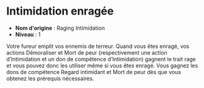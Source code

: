 # Intimidation enragée

 * **Nom d'origine** : Raging Intimidation
 * **Niveau** : 1


<p>Votre fureur emplit vos ennemis de terreur. Quand vous êtes enragé, vos actions Démoraliser et Mort de peur (respectivement une action d’Intimidation et un don de compétence d’Intimidation) gagnent le trait rage et vous pouvez donc les utiliser même si vous êtes enragé. Vous gagnez les dons de compétence Regard intimidant et Mort de peur dès que vous obtenez les prérequis nécessaires.</p>